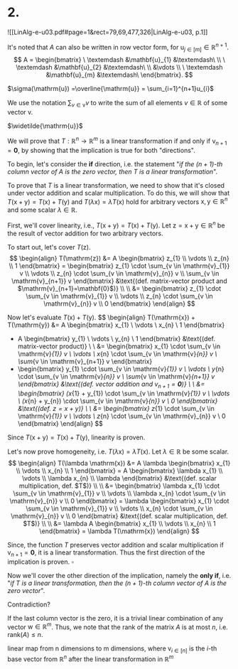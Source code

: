 

# 2.
![[LinAlg-e-u03.pdf#page=1&rect=79,69,477,326|LinAlg-e-u03, p.1]]


It's noted that $A$ can also be written in row vector form, for $\mathrm{u}_{j \in [m]} \in \mathbb{R}^{n+1}$.
$$
A = \begin{bmatrix}
\ \textemdash &\mathbf{u}_{1} &\textemdash\ \\
\ \textemdash &\mathbf{u}_{2} &\textemdash\ \\
&\vdots \\
\ \textemdash &\mathbf{u}_{m} &\textemdash\
\end{bmatrix}.
$$

 $\sigma(\mathrm{u}) =\overline{\mathrm{u}} = \sum_{i=1}^{n+1}u_{i}$  

We use the notation $\sum_{v \in \mathrm{v}}v$ to write the sum of all elements $v \in \mathbb{R}$ of some vector $\mathrm{v}$.


$\widetilde{\mathrm{u}}$


<div class="page-break" style="page-break-before: always;"></div>

We will prove that $T: \mathbb{R}^{n} \to \mathbb{R}^{m}$ is a linear transformation if and only if $\mathrm{v}_{n+1}=\mathbf{0}$, by showing that the implication is true for both "directions".

To begin, let's consider the **if** direction, i.e. the statement "*if the $(n+1)$-th column vector of $A$ is the zero vector, then $T$ is a linear transformation*".

To prove that $T$ is a linear transformation, we need to show that it's closed under vector addition and scalar multiplication. To do this, we will show that $T(\mathrm{x} + \mathrm{y})= T(\mathrm{x})+ T(\mathrm{y})$ and $T(\lambda\mathrm{x}) =\lambda T(\mathrm{x})$ hold for arbitrary vectors $\mathrm{x}, \mathrm{y} \in \mathbb{R}^{n}$ and some scalar $\lambda \in \mathbb{R}$.

First, we'll cover linearity, i.e., $T(\mathrm{x} + \mathrm{y})= T(\mathrm{x})+ T(\mathrm{y})$. Let $\mathrm{z} = \mathrm{x} + \mathrm{y} \in \mathbb{R}^{n}$ be the result of vector addition for two arbitrary vectors. 

To start out, let's cover $T(\mathrm{z})$.
$$
\begin{align}
T(\mathrm{z}) &= A \begin{bmatrix}
z_{1} \\
\vdots \\
z_{n} \\
1
\end{bmatrix} 
= \begin{bmatrix}
z_{1} \cdot \sum_{v \in \mathrm{v}_{1}} v \\
\vdots \\
z_{n} \cdot \sum_{v \in \mathrm{v}_{n}} v \\
\sum_{v \in \mathrm{v}_{n+1}} v
\end{bmatrix} &\text{(def. matrix-vector product and $\mathrm{v}_{n+1}=\mathbf{0}$)} \\ \\
&= \begin{bmatrix}
z_{1} \cdot \sum_{v \in \mathrm{v}_{1}} v \\
\vdots \\
z_{n} \cdot \sum_{v \in \mathrm{v}_{n}} v \\
0
\end{bmatrix}
\end{align}
$$

<div class="page-break" style="page-break-before: always;"></div>

Now let's evaluate $T(\mathrm{x})+T(\mathrm{y})$.
$$
\begin{align}
T(\mathrm{x}) + T(\mathrm{y}) &= A \begin{bmatrix}
x_{1} \\
\vdots \\
x_{n} \\
1
\end{bmatrix}
+ A \begin{bmatrix}
y_{1} \\
\vdots \\
y_{n} \\
1
\end{bmatrix} &\text{(def. matrix-vector product)} \\ \\
&= \begin{bmatrix}
x_{1} \cdot \sum_{v \in \mathrm{v}_{1}} v \\
\vdots \\
x_{n} \cdot \sum_{v \in \mathrm{v}_{n}} v \\
\sum_{v \in \mathrm{v}_{n+1}} v
\end{bmatrix}
+ \begin{bmatrix}
y_{1} \cdot \sum_{v \in \mathrm{v}_{1}} v \\
\vdots \\
y_{n} \cdot \sum_{v \in \mathrm{v}_{n}} v \\
\sum_{v \in \mathrm{v}_{n+1}} v
\end{bmatrix} &\text{(def. vector addition and $\mathrm{v}_{n+1}=\mathbf{0}$)} \\ \\
&= \begin{bmatrix}
(x_{1} + y_{1}) \cdot \sum_{v \in \mathrm{v}_{1}} v \\
\vdots \\
(x_{n} + y_{n}) \cdot \sum_{v \in \mathrm{v}_{n}} v \\
0
\end{bmatrix} &\text{(def. $\mathrm{z} = \mathrm{x}+\mathrm{y}$)} \\ \\
&= \begin{bmatrix}
z_{1} \cdot \sum_{v \in \mathrm{v}_{1}} v \\
\vdots \\
z_{n} \cdot \sum_{v \in \mathrm{v}_{n}} v \\
0
\end{bmatrix}
\end{align}
$$

Since $T(\mathrm{x}+\mathrm{y})=T(\mathrm{x})+T(\mathrm{y})$, linearity is proven.

<div class="page-break" style="page-break-before: always;"></div>

Let's now prove homogeneity, i.e. $T(\lambda\mathrm{x}) =\lambda T(\mathrm{x})$. Let $\lambda \in \mathbb{R}$ be some scalar.
$$
\begin{align}
T(\lambda \mathrm{x}) &= A \lambda \begin{bmatrix}
x_{1} \\
\vdots \\
x_{n} \\
1
\end{bmatrix} = A \begin{bmatrix}
\lambda x_{1} \\
\vdots \\
\lambda x_{n} \\
\lambda
\end{bmatrix} &\text{(def. scalar multiplication, def. $T$)} \\ \\
&= \begin{bmatrix}
\lambda x_{1} \cdot \sum_{v \in \mathrm{v}_{1}} v \\
\vdots \\
\lambda x_{n} \cdot \sum_{v \in \mathrm{v}_{n}} v \\
0
\end{bmatrix} = \lambda \begin{bmatrix}
x_{1} \cdot \sum_{v \in \mathrm{v}_{1}} v \\
\vdots \\
x_{n} \cdot \sum_{v \in \mathrm{v}_{n}} v \\
0
\end{bmatrix} &\text{(def. scalar multiplication, def. $T$)} \\ \\
&= \lambda A \begin{bmatrix}
x_{1} \\
\vdots \\
x_{n} \\
1
\end{bmatrix} = \lambda T(\mathrm{x})
\end{align}
$$

Since, the function $T$ preserves vector addition and scalar multiplication if $\mathrm{v}_{n+1}=\mathbf{0}$, it is a linear transformation. Thus the first direction of the implication is proven.
$\square$

<div class="page-break" style="page-break-before: always;"></div>

Now we'll cover the other direction of the implication, namely the **only if**, i.e. "*if $T$ is a linear transformation, then the $(n+1)$-th column vector of $A$ is the zero vector*".

Contradiction?

If the last column vector is the zero, it is a trivial linear combination of any vector $\mathrm{w} \in \mathbb{R}^{m}$. Thus, we note that the rank of the matrix $A$ is at most $n$, i.e. $\mathrm{rank}(A) \leq n$.






linear map from n dimensions to m dimensions, where $\mathrm{v}_{i \in[n]}$ is the $i$-th base vector from $\mathbb R^n$ after the linear transformation in $\mathbb{R}^m$
